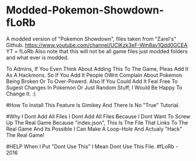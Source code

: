 # Modded-Pokemon-Showdown-fLoRb
A modded version of "Pokemon Showdown", files taken from "Zarel's" Github. https://www.youtube.com/channel/UCiKzk3eF-Wm8av1Qdd0GCEA YT = fLoRb
Also note that this will not be all game files just modded folders and what ever is modded. 




To Admins, If You Even Think About Adding This To The Game, Pleas Add It As A Hackmons. So If You Add It People OWnt Complain About Pokemon Being Broken Or To Over-Powerd. Also If You Could Add It Feal Free To  Sugest Changes In Pokemon Or Just Random Stuff, I Would Be Happy To Change It. :)

#How To Install
This Feature Is Gimikey And There Is No "True" Tutorial.


#Why I Dont Add All Files
I Dont Add All Files Because I Dont Want To Screw Up The Real Game Because "index.json", This Is The File That Links To The Real Game And Its Possible I Can Make A Loop-Hole And Actualy "Hack" The Real Game!

#HELP 
When I Put "Dont Use This" I Mean Dont Use This File.
#fLoRb - 2016

